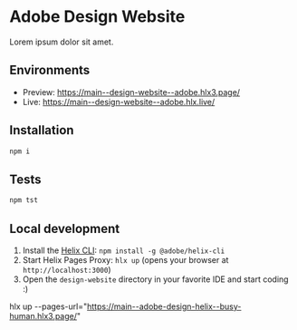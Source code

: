 # Adobe Design Website
Lorem ipsum dolor sit amet.

## Environments
- Preview: https://main--design-website--adobe.hlx3.page/
- Live: https://main--design-website--adobe.hlx.live/

## Installation

```sh
npm i
```

## Tests

```sh
npm tst
```

## Local development

1. Install the [Helix CLI](https://github.com/adobe/helix-cli): `npm install -g @adobe/helix-cli`
1. Start Helix Pages Proxy: `hlx up` (opens your browser at `http://localhost:3000`)
1. Open the `design-website` directory in your favorite IDE and start coding :)



hlx up --pages-url="https://main--adobe-design-helix--busy-human.hlx3.page/"